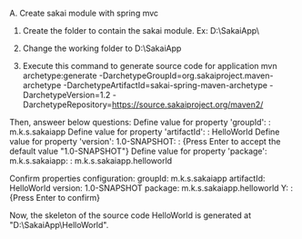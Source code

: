 A. Create sakai module with spring mvc
1. Create the folder to contain the sakai module.
Ex: D:\SakaiApp\

2. Change the working folder to D:\SakaiApp

3. Execute this command to generate source code for application
mvn archetype:generate -DarchetypeGroupId=org.sakaiproject.maven-archetype -DarchetypeArtifactId=sakai-spring-maven-archetype -DarchetypeVersion=1.2 -DarchetypeRepository=https://source.sakaiproject.org/maven2/

Then, answeer below questions:
Define value for property 'groupId': : m.k.s.sakaiapp
Define value for property 'artifactId': : HelloWorld
Define value for property 'version':  1.0-SNAPSHOT: : {Press Enter to accept the default value "1.0-SNAPSHOT"}
Define value for property 'package':  m.k.s.sakaiapp: : m.k.s.sakaiapp.helloworld

Confirm properties configuration:
groupId: m.k.s.sakaiapp
artifactId: HelloWorld
version: 1.0-SNAPSHOT
package: m.k.s.sakaiapp.helloworld
 Y: :  {Press Enter to confirm}
 
Now, the skeleton of the source code HelloWorld is generated at "D:\SakaiApp\HelloWorld".